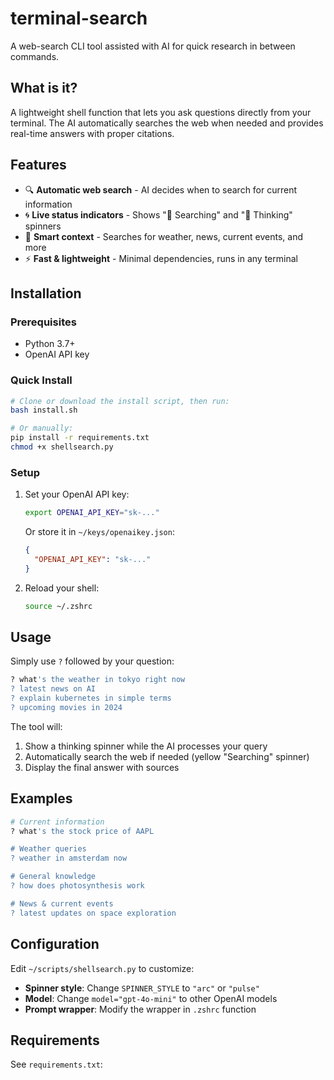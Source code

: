 # terminal-search

A web-search CLI tool assisted with AI for quick research in between commands.

## What is it?

A lightweight shell function that lets you ask questions directly from your terminal. The AI automatically searches the web when needed and provides real-time answers with proper citations.

## Features

- 🔍 **Automatic web search** - AI decides when to search for current information
- 🌀 **Live status indicators** - Shows "🔎 Searching" and "🤔 Thinking" spinners
- 🎯 **Smart context** - Searches for weather, news, current events, and more
- ⚡ **Fast & lightweight** - Minimal dependencies, runs in any terminal

## Installation

### Prerequisites

- Python 3.7+
- OpenAI API key

### Quick Install

```bash
# Clone or download the install script, then run:
bash install.sh

# Or manually:
pip install -r requirements.txt
chmod +x shellsearch.py
```

### Setup

1. Set your OpenAI API key:
   ```bash
   export OPENAI_API_KEY="sk-..."
   ```
   
   Or store it in `~/keys/openaikey.json`:
   ```json
   {
     "OPENAI_API_KEY": "sk-..."
   }
   ```

2. Reload your shell:
   ```bash
   source ~/.zshrc
   ```

## Usage

Simply use `?` followed by your question:

```bash
? what's the weather in tokyo right now
? latest news on AI
? explain kubernetes in simple terms
? upcoming movies in 2024
```

The tool will:
1. Show a thinking spinner while the AI processes your query
2. Automatically search the web if needed (yellow "Searching" spinner)
3. Display the final answer with sources

## Examples

```bash
# Current information
? what's the stock price of AAPL

# Weather queries
? weather in amsterdam now

# General knowledge
? how does photosynthesis work

# News & current events
? latest updates on space exploration
```

## Configuration

Edit `~/scripts/shellsearch.py` to customize:

- **Spinner style**: Change `SPINNER_STYLE` to `"arc"` or `"pulse"`
- **Model**: Change `model="gpt-4o-mini"` to other OpenAI models
- **Prompt wrapper**: Modify the wrapper in `.zshrc` function

## Requirements

See `requirements.txt`:
